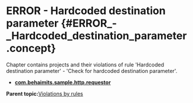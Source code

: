 # ERROR - Hardcoded destination parameter {#ERROR_-_Hardcoded_destination_parameter .concept}

Chapter contains projects and their violations of rule 'Hardcoded destination parameter' - 'Check for hardcoded destination parameter'.

-   **[com.behaimits.sample.http.requestor](../../qa/rules/Hardcoded_destination_parameter/violation1.md)**  


**Parent topic:**[Violations by rules](../../qa/common/violationsByRules.md)

